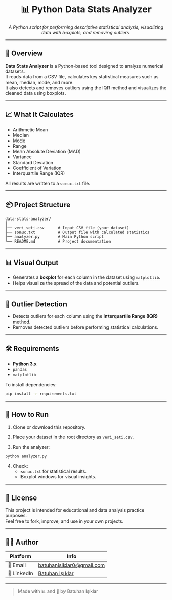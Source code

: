 
<div align="center">
  <h1>📊 Python Data Stats Analyzer</h1>
</div>

<p align="center">
  <em>A Python script for performing descriptive statistical analysis, visualizing data with boxplots, and removing outliers.</em>
</p>

---

## 📌 Overview

**Data Stats Analyzer** is a Python-based tool designed to analyze numerical datasets.  
It reads data from a CSV file, calculates key statistical measures such as mean, median, mode, and more.  
It also detects and removes outliers using the IQR method and visualizes the cleaned data using boxplots.

---

## 📈 What It Calculates

- Arithmetic Mean
- Median
- Mode
- Range
- Mean Absolute Deviation (MAD)
- Variance
- Standard Deviation
- Coefficient of Variation
- Interquartile Range (IQR)

All results are written to a `sonuc.txt` file.

---

## 📦 Project Structure

```
data-stats-analyzer/
│
├── veri_seti.csv      # Input CSV file (your dataset)
├── sonuc.txt          # Output file with calculated statistics
├── analyzer.py        # Main Python script
└── README.md          # Project documentation
```

---

## 📊 Visual Output

- Generates a **boxplot** for each column in the dataset using `matplotlib`.
- Helps visualize the spread of the data and potential outliers.

---

## 🧼 Outlier Detection

- Detects outliers for each column using the **Interquartile Range (IQR)** method.
- Removes detected outliers before performing statistical calculations.

---

## 🛠️ Requirements

- **Python 3.x**
- `pandas`
- `matplotlib`

To install dependencies:

```bash
pip install -r requirements.txt
```

---

## 🚀 How to Run

1. Clone or download this repository.

2. Place your dataset in the root directory as `veri_seti.csv`.

3. Run the analyzer:

```bash
python analyzer.py
```

4. Check:
   - `sonuc.txt` for statistical results.
   - Boxplot windows for visual insights.

---

## 📄 License

This project is intended for educational and data analysis practice purposes.  
Feel free to fork, improve, and use in your own projects.

---

## 🙋‍♂️ Author

| Platform | Info |
|----------|------|
| 📧 Email | [batuhanisiklar0@gmail.com](mailto:batuhanisiklar0@gmail.com) |
| 💼 LinkedIn | [Batuhan Işıklar](https://www.linkedin.com/in/batuhanisiklar/) |

---

> Made with 📊 and 🧠 by Batuhan Işıklar
